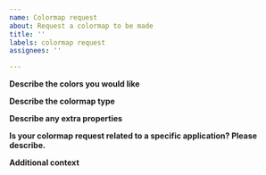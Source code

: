 ```yaml
---
name: Colormap request
about: Request a colormap to be made
title: ''
labels: colormap request
assignees: ''

---
```


**Describe the colors you would like**
<!--List the colors you would like in the colormap.-->

**Describe the colormap type**
<!--Sequential; diverging; diverging-sequential-->

**Describe any extra properties**
<!--Colorblind-friendliness; lightness range; color focus; etc.-->

**Is your colormap request related to a specific application? Please describe.**
<!--A clear and concise description of what the application is (e.g., "I'm making a velocity map and [...]").-->

**Additional context**
<!--Add any other context or screenshots about the colormap request here.-->
